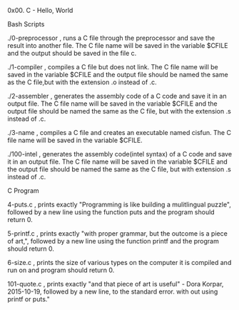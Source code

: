 0x00. C - Hello, World


Bash Scripts

./0-preprocessor , runs a C file through the preprocessor and save the result into another file. The C file name will be saved in the variable $CFILE and the output should be saved in the file c.

./1-compiler , compiles a C file but does not link. The C file name will be saved in the variable $CFILE and the output file should be named the same as the C file,but with the extension .o instead of .c.

./2-assembler , generates the assembly code of a C code and save it in an output file. The C file name will be saved in the variable $CFILE and the output file should be named the same as the C file, but with the extension .s instead of .c.

./3-name , compiles a C file and creates an executable named cisfun. The C file name will be saved in the variable $CFILE.

./100-intel , generates the assembly code(intel syntax) of a C code and save it in an output file. The C file name will be saved in the variable $CFILE and the output file should be named the same as the C file, but with extension .s instead of .c.

C Program

4-puts.c , prints exactly "Programming is like building a mulitlingual puzzle", followed by a new line using the function puts and the program should return 0.

5-printf.c , prints exactly "with proper grammar, but the outcome is a piece of art,", followed by a new line using the function printf and the program should return 0.

6-size.c , prints the size of various types on the computer it is compiled and run on and program should return 0.

101-quote.c , prints exactly "and that piece of art is useful" - Dora Korpar, 2015-10-19, followed by a new line, to the standard error. with out using printf or puts."
